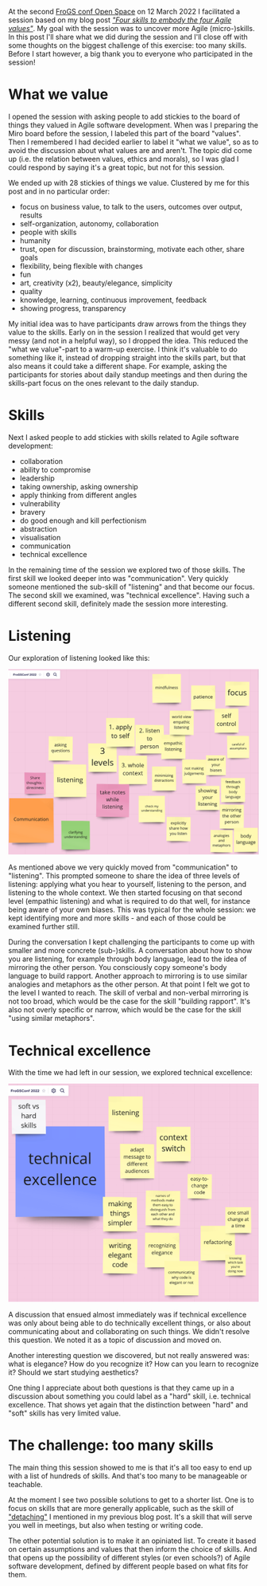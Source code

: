 <!--
.. title: Uncovering Agile micro-skills at FroGS conf
.. slug: uncovering-agile-micro-skills-at-frogsconf
.. date: 2022-03-14 16:56:09 UTC+01:00
.. tags: agile, skills, values, conference
.. category: agile
.. link: 
.. description: 
.. type: text
-->

At the second [FroGS conf Open Space](https://frogsconf.nl/) on 12 March 2022 I facilitated a session based on my blog post [*"Four skills to embody the four Agile values"*](link://slug/four-skills-to-embody-the-four-agile-values). My goal with the session was to uncover more Agile (micro-)skills. In this post I'll share what we did during the session and I'll close off with some thoughts on the biggest challenge of this exercise: too many skills. Before I start however, a big thank you to everyone who participated in the session!


# What we value

I opened the session with asking people to add stickies to the board of things they valued in Agile software development. When was I preparing the Miro board before the session, I labeled this part of the board "values". Then I remembered I had decided earlier to label it "what we value", so as to avoid the discussion about what values are and aren't. The topic did come up (i.e. the relation between values, ethics and morals), so I was glad I could respond by saying it's a great topic, but not for this session.

<!-- TEASER_END -->

We ended up with 28 stickies of things we value. Clustered by me for this post and in no particular order:

- focus on business value, to talk to the users, outcomes over output, results
- self-organization, autonomy, collaboration
- people with skills
- humanity
- trust, open for discussion, brainstorming, motivate each other, share goals
- flexibility, being flexible with changes
- fun
- art, creativity (x2), beauty/elegance, simplicity
- quality
- knowledge, learning, continuous improvement, feedback
- showing progress, transparency

My initial idea was to have participants draw arrows from the things they value to the skills. Early on in the session I realized that would get very messy (and not in a helpful way), so I dropped the idea. This reduced the "what we value"-part to a warm-up exercise. I think it's valuable to do something like it, instead of dropping straight into the skills part, but that also means it could take a different shape. For example, asking the participants for stories about daily standup meetings and then during the skills-part focus on the ones relevant to the daily standup.


# Skills
Next I asked people to add stickies with skills related to Agile software development:

- collaboration
- ability to compromise
- leadership
- taking ownership, asking ownership
- apply thinking from different angles
- vulnerability
- bravery
- do good enough and kill perfectionism
- abstraction
- visualisation
- communication
- technical excellence

In the remaining time of the session we explored two of those skills. The first skill we looked deeper into was "communication". Very quickly someone mentioned the sub-skill of "listening" and that become our focus. The second skill we examined, was "technical excellence". Having such a different second skill, definitely made the session more interesting.

# Listening

Our exploration of listening looked like this:

![Stickies with listening skills](/images/2022/agile-microskills-frogs/listening.png)

As mentioned above we very quickly moved from "communication" to "listening". This prompted someone to share the idea of three levels of listening: applying what you hear to yourself, listening to the person, and listening to the whole context. We then started focusing on that second level (empathic listening) and what is required to do that well, for instance being aware of your own biases. This was typical for the whole session: we kept identifying more and more skills - and each of those could be examined further still.

During the conversation I kept challenging the participants to come up with smaller and more concrete (sub-)skills.  A conversation about how to show you are listening, for example through body language, lead to the idea of mirroring the other person. You consciously copy someone's body language to build rapport. Another approach to mirroring is to use similar analogies and metaphors as the other person. At that point I felt we got to the level I wanted to reach. The skill of verbal and non-verbal mirroring is not too broad, which would be the case for the skill "building rapport". It's also not overly specific or narrow, which would be the case for the skill "using similar metaphors".


# Technical excellence

With the time we had left in our session, we explored technical excellence:

![Stickes with technical excellence skills](/images/2022/agile-microskills-frogs/technical-excellence.png)

A discussion that ensued almost immediately was if technical excellence was only about being able to do technically excellent things, or also about communicating about and collaborating on such things. We didn't resolve this question. We noted it as a topic of discussion and moved on.

Another interesting question we discovered, but not really answered was: what is elegance? How do you recognize it?	How can you learn to recognize it? Should we start studying aesthetics?

One thing I appreciate about both questions is that they came up in a discussion about something you could label as a "hard" skill, i.e. technical excellence. That shows yet again that the distinction between "hard" and "soft" skills has very limited value.


# The challenge: too many skills
The main thing this session showed to me is that it's all too easy to end up with a list of hundreds of skills. And that's too many to be manageable or teachable.

At the moment I see two possible solutions to get to a shorter list. One is to focus on skills that are more generally applicable, such as the skill of ["detaching"](link://slug/four-skills-to-embody-the-four-agile-values#detaching) I mentioned in my previous blog post. It's a skill that will serve you well in meetings, but also when testing or writing code.

The other potential solution is to make it an opiniated list. To create it based on certain assumptions and values that then inform the choice of skills. And that opens up the possibility of different styles (or even schools?) of Agile software development, defined by different people based on what fits for them.

